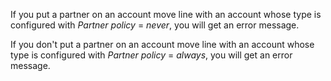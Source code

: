 If you put a partner on an account move line with an account whose type
is configured with *Partner policy* = *never*, you will get an error
message.

If you don't put a partner on an account move line with an account whose
type is configured with *Partner policy* = *always*, you will get an
error message.
